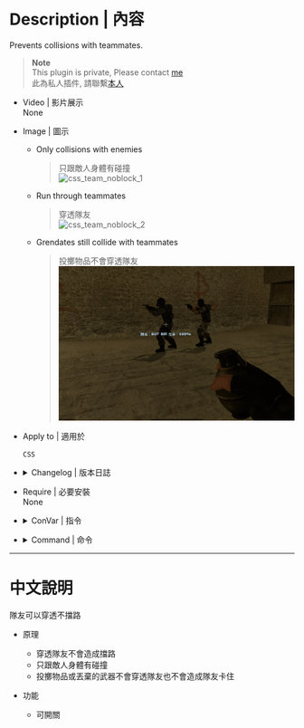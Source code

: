 # Description | 內容
Prevents collisions with teammates.

> __Note__ <br/>
This plugin is private, Please contact [me](https://github.com/fbef0102/Game-Private_Plugin#私人插件列表-private-plugins-list)<br/>
此為私人插件, 請聯繫[本人](https://github.com/fbef0102/Game-Private_Plugin#私人插件列表-private-plugins-list)

* Video | 影片展示
<br/>None

* Image | 圖示
	* Only collisions with enemies
        > 只跟敵人身體有碰撞
        <br/>![css_team_noblock_1](image/css_team_noblock_1.gif)
	* Run through teammates
        > 穿透隊友
        <br/>![css_team_noblock_2](image/css_team_noblock_2.gif)
	* Grendates still collide with teammates
        > 投擲物品不會穿透隊友
        <br/>![css_team_noblock_3](image/css_team_noblock_3.gif)

* Apply to | 適用於
    ```
    CSS
    ```

* <details><summary>Changelog | 版本日誌</summary>

	```php
	//tigerox @ 2011
	//HarryPotter @ 2023
	```
    * v1.0h (2023-3-6)
        * Request by Tanja
	    * Remake code
        * Fix warnings when compiling on SourceMod 1.11.
        * Prevents grendates from stuck in teamamtes

    * v2.0 
        * [Original Plugin by tigerox](https://forums.alliedmods.net/showthread.php?p=1400370?p=1400370)
</details>

* Require | 必要安裝
<br/>None

* <details><summary>ConVar | 指令</summary>

    * cfg/sourcemod/css_team_noblock.cfg
        ```php
        // 0=Plugin off, 1=Plugin on.
        css_team_noblock_enable "1"
        ```
</details>

* <details><summary>Command | 命令</summary>
    
    None
</details>

- - - -
# 中文說明
隊友可以穿透不擋路

* 原理
	* 穿透隊友不會造成擋路
    * 只跟敵人身體有碰撞
	* 投擲物品或丟棄的武器不會穿透隊友也不會造成隊友卡住

* 功能
    * 可開關


